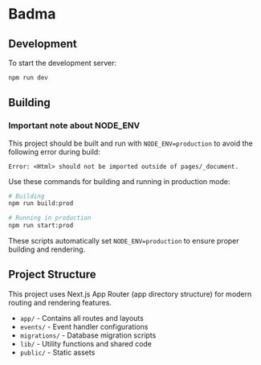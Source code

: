 # Badma

## Development

To start the development server:

```bash
npm run dev
```

## Building

### Important note about NODE_ENV

This project should be built and run with `NODE_ENV=production` to avoid the following error during build:

```
Error: <Html> should not be imported outside of pages/_document.
```

Use these commands for building and running in production mode:

```bash
# Building
npm run build:prod

# Running in production
npm run start:prod
```

These scripts automatically set `NODE_ENV=production` to ensure proper building and rendering.

## Project Structure

This project uses Next.js App Router (app directory structure) for modern routing and rendering features.

- `app/` - Contains all routes and layouts
- `events/` - Event handler configurations
- `migrations/` - Database migration scripts
- `lib/` - Utility functions and shared code
- `public/` - Static assets 